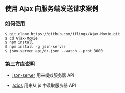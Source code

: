 ## 使用 Ajax 向服务端发送请求案例

### 如何使用

```
$ git clone https://github.com/ifkingx/Ajax-Movie.git
$ cd Ajax-Movie
$ npm install
$ npm install -g json-server
$ json-server api/db.json --watch --prot 3000
```

### 第三方库说明

- [json-server](https://github.com/typicode/json-server) 用来模拟服务器 API

- [axios](https://www.kancloud.cn/yunye/axios/234845) 用来从 js 中读取服务器 API